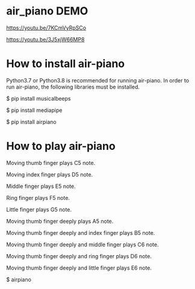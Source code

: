 # air_piano DEMO

https://youtu.be/7KCmVyRpSCo

https://youtu.be/3J5xjW66MP8

# How to install air-piano

Python3.7 or Python3.8 is recommended for running air-piano. 
In order to run air-piano, the following libraries must be installed.

$ pip install musicalbeeps

$ pip install mediapipe

$ pip install airpiano

# How to play air-piano

Moving thumb finger plays C5 note.

Moving index finger plays D5 note.

Middle finger plays E5 note.

Ring finger plays F5 note.

Little finger plays G5 note.

Moving thumb finger deeply plays A5 note.

Moving thumb finger deeply and index finger plays B5 note.

Moving thumb finger deeply and middle finger plays C6 note.

Moving thumb finger deeply and ring finger plays D6 note.

Moving thumb finger deeply and little finger plays E6 note.


$ airpiano

